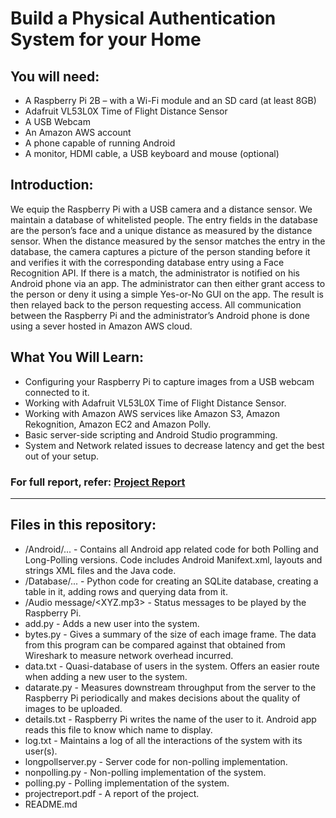 # Build a Physical Authentication System for your Home

## You will need:
- A Raspberry Pi 2B – with a Wi-Fi module and an SD card (at least 8GB)
- Adafruit VL53L0X Time of Flight Distance Sensor
- A USB Webcam
- An Amazon AWS account
- A phone capable of running Android
- A monitor, HDMI cable, a USB keyboard and mouse (optional)

## Introduction:
We equip the Raspberry Pi with a USB camera and a distance sensor. We maintain a database of whitelisted people.  The entry fields in the database are the person’s face and a unique distance as measured by the distance sensor. When the distance measured by the sensor matches the entry in the database, the camera captures a picture of the person standing before it and verifies it with the corresponding database entry using a Face Recognition API. If there is a match, the administrator is notified on his Android phone via an app. The administrator can then either grant access to the person or deny it using a simple Yes-or-No GUI on the app. The result is then relayed back to the person requesting access. All communication between the Raspberry Pi and the administrator’s Android phone is done using a sever hosted in Amazon AWS cloud.

## What You Will Learn:
- Configuring your Raspberry Pi to capture images from a USB webcam connected to it.
- Working with Adafruit VL53L0X Time of Flight Distance Sensor.
- Working with Amazon AWS services like Amazon S3, Amazon Rekognition, Amazon EC2 and Amazon Polly.
- Basic server-side scripting and Android Studio programming.
- System and Network related issues to decrease latency and get the best out of your setup.

### For full report, refer: [Project Report](https://github.com/csaiprashant/smart_security_cam_rpi2b/blob/master/projectreport.pdf)

--------------------------------------------

## Files in this repository:
- /Android/... - Contains all Android app related code for both Polling and Long-Polling versions. Code includes Android Manifext.xml, layouts and strings XML files and the Java code.
- /Database/... - Python code for creating an SQLite database, creating a table in it, adding rows and querying data from it.
- /Audio message/<XYZ.mp3> - Status messages to be played by the Raspberry Pi.
- add.py - Adds a new user into the system.
- bytes.py - Gives a summary of the size of each image frame. The data from this program can be compared against that obtained from Wireshark to measure network overhead incurred.
- data.txt - Quasi-database of users in the system. Offers an easier route when adding a new user to the system.
- datarate.py - Measures downstream throughput from the server to the Raspberry Pi periodically and makes decisions about the quality of images to be uploaded.
- details.txt - Raspberry Pi writes the name of the user to it. Android app reads this file to know which name to display.
- log.txt - Maintains a log of all the interactions of the system with its user(s).
- longpollserver.py - Server code for non-polling implementation.
- nonpolling.py - Non-polling implementation of the system.
- polling.py - Polling implementation of the system.
- projectreport.pdf - A report of the project.
- README.md
